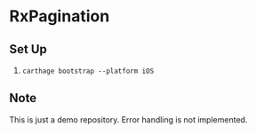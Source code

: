 # RxPagination

## Set Up

1. `carthage bootstrap --platform iOS`

## Note

This is just a demo repository. Error handling is not implemented.
